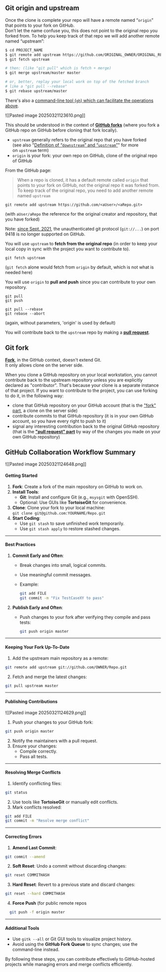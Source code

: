 
## Git **origin** and **upstream**

Once the clone is complete your repo will have a remote named “`origin`” that points to your fork on GitHub.  
Don’t let the name confuse you, this does not point to the original repo you forked from. To help you keep track of that repo we will add another remote named “upstream”:

```bash
$ cd PROJECT_NAME
$ git remote add upstream https://github.com/ORIGINAL_OWNER/ORIGINAL_REPOSITORY.git
$ git fetch upstream

# then: (like "git pull" which is fetch + merge)
$ git merge upstream/master master

# or, better, replay your local work on top of the fetched branch
# like a "git pull --rebase"
$ git rebase upstream/master
```

There's also a [command-line tool (`gh`) which can facilitate the operations above](https://cli.github.com/manual/gh).

![[Pasted image 20250321123610.png]]

This should be understood in the context of **[GitHub forks](https://help.github.com/articles/fork-a-repo/)** (where you fork a GitHub repo on GitHub before cloning that fork locally).
- `upstream` generally refers to the original repo that you have forked  
    (see also "[Definition of “`downstream`” and “`upstream`”](https://stackoverflow.com/a/2749166/6309)" for more on `upstream` term)
- `origin` is your fork: your own repo on GitHub, clone of the original repo of GitHub

From the GitHub page:

> When a repo is cloned, it has a default remote called `origin` that points to your fork on GitHub, not the original repo it was forked from.  
> To keep track of the original repo, you need to add another remote named `upstream`

```
git remote add upstream https://github.com/<aUser>/<aRepo.git>
```

(with `aUser/aRepo` the reference for the original creator and repository, that you have forked)

Note: [since Sept. 2021](https://github.blog/2021-09-01-improving-git-protocol-security-github/), the unauthenticated git protocol (`git://...`) on port 9418 is no longer supported on GitHub.

You will use `upstream` to **fetch from the original repo** (in order to keep your local copy in sync with the project you want to contribute to).

```
git fetch upstream
```

(`git fetch` alone would fetch from `origin` by default, which is not what is needed here)

You will use `origin` to **pull and push** since you can contribute to your own repository.

```
git pull
git push

git pull --rebase
git rebase --abort 

```

(again, without parameters, 'origin' is used by default)

You will contribute back to the `upstream` repo by making a **[pull request](https://help.github.com/articles/about-pull-requests/)**.


## Git fork

**[Fork](https://help.github.com/articles/fork-a-repo)**, in the GitHub context, doesn't extend Git.  
It only allows clone on the server side.

When you clone a GitHub repository on your local workstation, you cannot contribute back to the upstream repository unless you are explicitly declared as "contributor". That's because your clone is a separate instance of that project. If you want to contribute to the project, you can use forking to do it, in the following way:

- clone that GitHub repository on your GitHub account (that is the ["fork" part](https://help.github.com/articles/fork-a-repo), a clone on the server side)
- contribute commits to that GitHub repository (it is in your own GitHub account, so you have every right to push to it)
- signal any interesting contribution back to the original GitHub repository (that is the **["pull request" part](https://help.github.com/articles/using-pull-requests)** by way of the changes you made on your own GitHub repository)

## GitHub Collaboration Workflow Summary

![[Pasted image 20250321124648.png]]

#### **Getting Started**

1. **Fork**: Create a fork of the main repository on GitHub to work on.
2. **Install Tools**:
    - **Git**: Install and configure Git (e.g., `msysgit` with OpenSSH).
    - Optional: Use GUIs like **TortoiseGit** for convenience.
3. **Clone**: Clone your fork to your local machine:  
    `git clone git@github.com:YOURNAME/Repo.git`
4. **Start Coding**:
    - Use `git stash` to save unfinished work temporarily.
    - Use `git stash apply` to restore stashed changes.

---

#### **Best Practices**

1. **Commit Early and Often**:
    - Break changes into small, logical commits.
    - Use meaningful commit messages.
    - Example:
        
        ```bash
        git add FILE  
        git commit -m "Fix TestCaseXY to pass"
        ```
        
2. **Publish Early and Often**:
    - Push changes to your fork after verifying they compile and pass tests:
        
        ```bash
        git push origin master
        ```


---

#### **Keeping Your Fork Up-To-Date**

1. Add the upstream main repository as a remote:

```bash
git remote add upstream git://github.com/OWNER/Repo.git
```

2. Fetch and merge the latest changes:

```bash
git pull upstream master
```


---

#### **Publishing Contributions**

![[Pasted image 20250321124629.png]]

1. Push your changes to your GitHub fork:

```bash
git push origin master
```

2. Notify the maintainers with a pull request.
3. Ensure your changes:
    - Compile correctly.
    - Pass all tests.

---

#### **Resolving Merge Conflicts**

1. Identify conflicting files:

```bash
git status
```

2. Use tools like **TortoiseGit** or manually edit conflicts.
3. Mark conflicts resolved:

```bash
git add FILE  
git commit -m "Resolve merge conflict"
```


---

#### **Correcting Errors**

1. **Amend Last Commit**:

```bash
git commit --amend
```

2. **Soft Reset**: Undo a commit without discarding changes:

```bash
git reset COMMITHASH
```

3. **Hard Reset**: Revert to a previous state and discard changes:

```bash
git reset --hard COMMITHASH
```

4. **Force Push** (for public remote repos

```bash
  git push -f origin master
```


---

#### **Additional Tools**

- Use `gitk --all` or Git GUI tools to visualize project history.
- Avoid using the **GitHub Fork Queue** to sync changes; use the command-line instead.

By following these steps, you can contribute effectively to GitHub-hosted projects while managing errors and merge conflicts efficiently.


